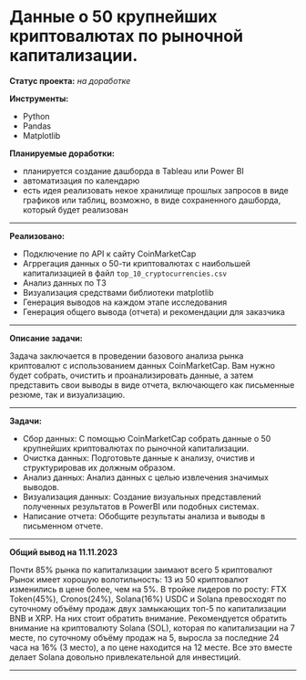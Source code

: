 # Данные о 50 крупнейших криптовалютах по рыночной капитализации.

**Статус проекта:** *на доработке*

**Инструменты:**
- Python
- Pandas
- Matplotlib 

**Планируемые доработки:** 
- планируется создание дашборда в Tableau или Power BI
- автоматизация по календарю
- есть идея реализовать некое хранилище прошлых запросов в виде графиков или таблиц, возможно, в виде сохраненного дашборда, который будет реализован
____________________________________________________________________________________________________________________________________________________________________
**Реализовано:**
- Подключение по API к сайту CoinMarketCap
- Агррегация данных о 50-ти криптовалютах с наибольшей капитализацией в файл `top_10_cryptocurrencies.csv`
- Анализ данных по ТЗ
- Визуализация средствами библиотеки matplotlib
- Генерация выводов на каждом этапе исследования
- Генерация общего вывода (отчета) и рекомендации для заказчика
____________________________________________________________________________________________________________________________________________________________________

**Описание задачи:**

Задача заключается в проведении базового анализа рынка криптовалют с использованием данных CoinMarketCap. Вам нужно будет собрать, очистить и проанализировать данные, а затем представить свои выводы в виде отчета, включающего как письменные резюме, так и визуализацию.
______________________________________________________________________________________________________________________________________________________________________
**Задачи:**

- Сбор данных: С помощью CoinMarketCap собрать данные о 50 крупнейших криптовалютах по рыночной капитализации.
- Очистка данных: Подготовьте данные к анализу, очистив и структурировав их должным образом.
- Анализ данных: Анализ данных с целью извлечения значимых выводов.
- Визуализация данных: Создание визуальных представлений полученных результатов в  PowerBI или подобных системах.
- Написание отчета: Обобщите результаты анализа и выводы в письменном отчете.
______________________________________________________________________________________________________________________________________________________________________
**Общий вывод на 11.11.2023**

Почти 85% рынка по капитализации заимают всего 5 криптовалют
Рынок имеет хорошую волотильность: 13 из 50 криптовалют изменились в цене более, чем на 5%. В тройке лидеров по росту: FTX Token(45%), Cronos(24%), Solana(16%)
USDC и Solana превосходят по суточному объёму продаж двух замыкающих топ-5 по капитализации BNB и XRP. На них стоит обратить внимание.
Рекомендуется обратить внимание на криптовалюту Solana (SOL), которая по капитализации на 7 месте, по суточному объёму продаж на 5, выросла за последние 24 часа на 16% (3 место), а по цене находится на 12 месте. Все это вместе делает Solana довольно привлекательной для инвестиций.
______________________________________________________________________________________________________________________________________________________________________
